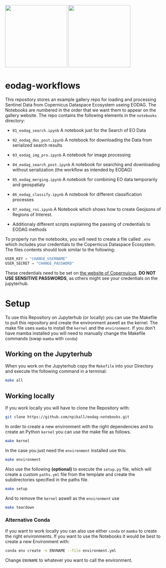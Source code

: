 <img src ="https://eodag.readthedocs.io/en/latest/_static/eodag_bycs.png" width=200>

<img src="https://dataspace.copernicus.eu/sites/default/files/styles/opengraph/public/media/images/2023-03/og_share.png?itok%253DzjtW85Fb" width="200">

# eodag-workflows

This repository stores an example gallery repo for loading and processing Sentinel Data from Copernicus Dataspace Ecosystem useing EODAG. 
The Notebooks are numbered in the order that we want them to appear on the gallery website.
The repo contains the following elements in the ``notebooks`` directory:

- `01_eodag_search.ipynb` A notebook just for the Search of EO Data 
- `02_eodag_des_post.ipynb` A notebook for downloading the Data from serialized search results 
- `03_eodag_img_pro.ipynb` A notebook for image processing 
- `04_eodag_search_post.ipynb` A notebook for searching and downloading without serialization (the workflow as intended by EODAG)
- `05_eodag_merging.ipynb` A notebook for combining EO data temporarily and geospatialy 
- `06_eodag_classify.ipynb` A notebook for different classification processes 
- `07_eodag_roi.ipynb` A Notebook which shows how to create Geojsons of Regions of Interest.

- Additionaly different scripts explaining the passing of credentials to EODAG methods

To properly run the notebooks, you will need to create a file called `.env` which includes your credentials to the 
Copernicus Dataspace Ecosystem. The files contents should look similar to the following:
```c
USER_KEY = "CHANGE_USERNAME"
USER_SECRET = "CHANGE_PASSWORD"
```

These credentials need to be set on [the website of Copernuicus](https://identity.dataspace.copernicus.eu/auth/realms/CDSE/protocol/openid-connect/auth?client_id=cdse-public&response_type=code&scope=openid&redirect_uri=https%3A//dataspace.copernicus.eu/account/confirmed/1). __DO NOT USE SENSITIVE PASSWORDS__, as others might see your credentials on the jupyterhub.

# Setup
To use this Repository on Jupyterhub (or locally) you can use the Makefile to pull this repository and create the environment aswell as the kernel.
The make file uses `mamba` to install the `kernel` and the `environment`. If you don't have mamba installed 
you will need to manually change the Makefile commands (swap `mamba` with `conda`)

## Working on the Jupyterhub
When you work on the Jupyterhub copy the `Makefile` into your Directory and execute the following command in a terminal:
```bash
make all
```

## Working locally
If you work locally you will have to clone the Repository with:

```bash
git clone https://github.com/npikall/eodag-notebooks.git
```

In order to create a new environment with the right dependencies and to create an Python ``kernel`` you can use the make file as follows.
```bash
make kernel
```

In the case you just need the ``environment`` installed use this:
```bash
make environment
```

Also use the following __(optional)__ to execute the ``setup.py`` file, which will create a custom ``paths.yml`` file from the template
and create the subdirectories specified in the paths file.
```bash
make setup
```

And to remove the `kernel` aswell as the `environment` use
```bash
make teardown
```
### Alternative Conda
If you want to work locally you can also use either `conda` or `mamba` to create the right environments.
If you want to use the Notebooks it would be best to create a new Environment with:
```bash
conda env create -n ENVNAME --file environment.yml
```
Change `ENVNAME` to whatever you want to call the environment.